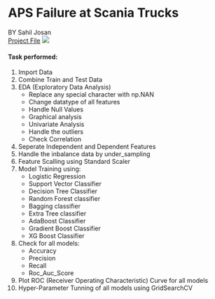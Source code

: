 # APS Failure at Scania Trucks
BY Sahil Josan </br>
[Project File](https://github.com/Sahiljosan/Machine-Learning/blob/main/Ineuron%20Assignments/APS%20Failur%20At%20Scania%20Trucks/APS%20failure%20at%20Scania%20Trucks.ipynb)
![](https://i.imgur.com/C0qDsRI.jpg)

#### Task performed:
1. Import Data
2. Combine Train and Test Data
3. EDA (Exploratory Data Analysis)
	- Replace any special character with np.NAN
	- Change datatype of all features
	- Handle Null Values
	- Graphical analysis
	- Univariate Analysis	
	- Handle the outliers
	- Check Correlation
4. Seperate Independent and Dependent Features
5. Handle the inbalance data by under_sampling
6. Feature Scalling using Standard Scaler
7. Model Training using:
	- Logistic Regression
	- Support Vector Classifier
	- Decision Tree Classifier
	- Random Forest classifier
	- Bagging classifier
	- Extra Tree classifier
	- AdaBoost Classifier
	- Gradient Boost Classifier
	- XG Boost Classifier
8. Check for all models:
	- Accuracy
	- Precision
	- Recall
	- Roc_Auc_Score
9. Plot ROC (Receiver Operating Characteristic) Curve for all models
10. Hyper-Parameter Tunning of all models using GridSearchCV
